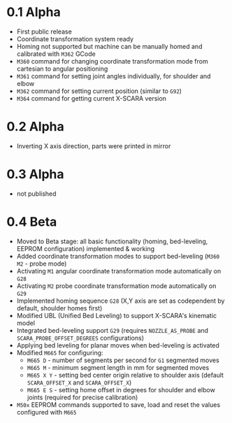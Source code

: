 0.1 Alpha
===
- First public release
- Coordinate transformation system ready
- Homing not supported but machine can be manually homed and calibrated with `M362` GCode
- `M360` command for changing coordinate transformation mode from cartesian to angular positioning
- `M361` command for setting joint angles individually, for shoulder and elbow
- `M362` command for setting current position (similar to `G92`)
- `M364` command for getting current X-SCARA version

0.2 Alpha
===
- Inverting X axis direction, parts were printed in mirror

0.3 Alpha
===
- not published

0.4 Beta
===
- Moved to Beta stage: all basic functionality (homing, bed-leveling, EEPROM configuration) implemented & working
- Added coordinate transformation modes to support bed-leveling (`M360 M2` - probe mode)
- Activating `M1` angular coordinate transformation mode automatically on `G28`
- Activating `M2` probe coordinate transformation mode automatically on `G29`
- Implemented homing sequence `G28` (X,Y axis are set as codependent by default, shoulder homes first)
- Modified UBL (Unified Bed Leveling) to support X-SCARA's kinematic model
- Integrated bed-leveling support `G29` (requires `NOZZLE_AS_PROBE` and `SCARA_PROBE_OFFSET_DEGREES` configurations)
- Applying bed leveling for planar moves when bed-leveling is activated
- Modified `M665` for configuring:
    * `M665 D` - number of segments per second for `G1` segmented moves
    * `M665 M` - minimum segment length in mm for segmented moves
    * `M665 X Y` - setting bed center origin relative to shoulder axis (default `SCARA_OFFSET_X` and `SCARA_OFFSET_X`)
    * `M665 E S` - setting home offset in degrees for shoulder and elbow joints (required for precise calibration)
- `M50x` EEPROM commands supported to save, load and reset the values configured with `M665`
